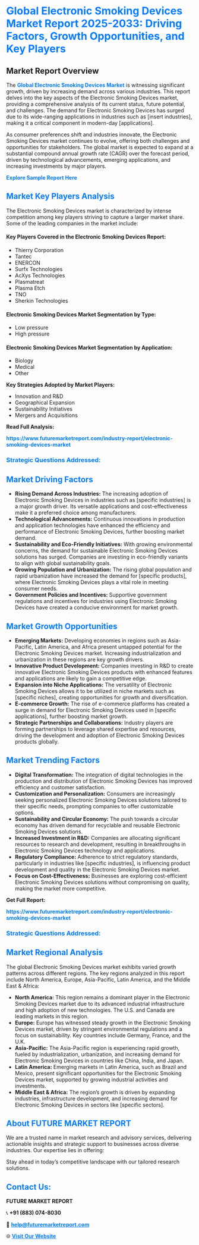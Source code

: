 <h1 style="color: #007BFF;">Global Electronic Smoking Devices Market Report 2025-2033: Driving Factors, Growth Opportunities, and Key Players</h1>

<section id="overview">
<h2>Market Report Overview</h2>
<p>The <a href="https://www.futuremarketreport.com/industry-report/electronic-smoking-devices-market" style="color: #007BFF; text-decoration: none;"><strong>Global Electronic Smoking Devices Market</strong></a> is witnessing significant growth, driven by increasing demand across various industries. This report delves into the key aspects of the Electronic Smoking Devices market, providing a comprehensive analysis of its current status, future potential, and challenges. The demand for Electronic Smoking Devices has surged due to its wide-ranging applications in industries such as [insert industries], making it a critical component in modern-day [applications].</p>
<p>As consumer preferences shift and industries innovate, the Electronic Smoking Devices market continues to evolve, offering both challenges and opportunities for stakeholders. The global market is expected to expand at a substantial compound annual growth rate (CAGR) over the forecast period, driven by technological advancements, emerging applications, and increasing investments by major players.</p>
</section>

<section id="overview">
<p><a href="https://www.futuremarketreport.com/request-sample/reportId=33874" style="color: #007BFF; text-decoration: none;"><strong>Explore Sample Report Here</strong></a></p>
</section>

<section id="key-players">
<h2 style="color: #007BFF;">Market Key Players Analysis</h2>
<p>The Electronic Smoking Devices market is characterized by intense competition among key players striving to capture a larger market share. Some of the leading companies in the market include:</p>
<h4>Key Players Covered in the Electronic Smoking Devices Report:</h4>
<ul><li>Thierry Corporation</li><li>Tantec</li><li>ENERCON</li><li>Surfx Technologies</li><li>AcXys Technologies</li><li>Plasmatreat</li><li>Plasma Etch</li><li>TNO</li><li>Sherkin Technologies</li></ul>
<h4>Electronic Smoking Devices Market Segmentation by Type:</h4>
<ul><li>Low pressure</li><li>High pressure</li></ul>

<h4>Electronic Smoking Devices Market Segmentation by Application:</h4>
<ul><li>Biology</li><li>Medical</li><li>Other</li></ul>
<p><strong>Key Strategies Adopted by Market Players:</strong></p>
<ul>
<li>Innovation and R&D</li>
<li>Geographical Expansion</li>
<li>Sustainability Initiatives</li>
<li>Mergers and Acquisitions</li>
</ul>
</section>

<section>
<p><strong>Read Full Analysis: </strong></p><a href="https://www.futuremarketreport.com/industry-report/electronic-smoking-devices-market" style="color: #007BFF; text-decoration: none;"><strong>https://www.futuremarketreport.com/industry-report/electronic-smoking-devices-market</strong></a>
<h3 style="color: #007BFF;">Strategic Questions Addressed:</h3>
</section>

<section id="driving-factors">
<h2 style="color: #007BFF;">Market Driving Factors</h2>
<ul>
<li><strong>Rising Demand Across Industries:</strong> The increasing adoption of Electronic Smoking Devices in industries such as [specific industries] is a major growth driver. Its versatile applications and cost-effectiveness make it a preferred choice among manufacturers.</li>
<li><strong>Technological Advancements:</strong> Continuous innovations in production and application technologies have enhanced the efficiency and performance of Electronic Smoking Devices, further boosting market demand.</li>
<li><strong>Sustainability and Eco-Friendly Initiatives:</strong> With growing environmental concerns, the demand for sustainable Electronic Smoking Devices solutions has surged. Companies are investing in eco-friendly variants to align with global sustainability goals.</li>
<li><strong>Growing Population and Urbanization:</strong> The rising global population and rapid urbanization have increased the demand for [specific products], where Electronic Smoking Devices plays a vital role in meeting consumer needs.</li>
<li><strong>Government Policies and Incentives:</strong> Supportive government regulations and incentives for industries using Electronic Smoking Devices have created a conducive environment for market growth.</li>
</ul>
</section>

<section id="growth-opportunities">
<h2 style="color: #007BFF;">Market Growth Opportunities</h2>
<ul>
<li><strong>Emerging Markets:</strong> Developing economies in regions such as Asia-Pacific, Latin America, and Africa present untapped potential for the Electronic Smoking Devices market. Increasing industrialization and urbanization in these regions are key growth drivers.</li>
<li><strong>Innovative Product Development:</strong> Companies investing in R&D to create innovative Electronic Smoking Devices products with enhanced features and applications are likely to gain a competitive edge.</li>
<li><strong>Expansion into Niche Applications:</strong> The versatility of Electronic Smoking Devices allows it to be utilized in niche markets such as [specific niches], creating opportunities for growth and diversification.</li>
<li><strong>E-commerce Growth:</strong> The rise of e-commerce platforms has created a surge in demand for Electronic Smoking Devices used in [specific applications], further boosting market growth.</li>
<li><strong>Strategic Partnerships and Collaborations:</strong> Industry players are forming partnerships to leverage shared expertise and resources, driving the development and adoption of Electronic Smoking Devices products globally.</li>
</ul>
</section>

<section id="trending-factors">
<h2 style="color: #007BFF;">Market Trending Factors</h2>
<ul>
<li><strong>Digital Transformation:</strong> The integration of digital technologies in the production and distribution of Electronic Smoking Devices has improved efficiency and customer satisfaction.</li>
<li><strong>Customization and Personalization:</strong> Consumers are increasingly seeking personalized Electronic Smoking Devices solutions tailored to their specific needs, prompting companies to offer customizable options.</li>
<li><strong>Sustainability and Circular Economy:</strong> The push towards a circular economy has driven demand for recyclable and reusable Electronic Smoking Devices solutions.</li>
<li><strong>Increased Investment in R&D:</strong> Companies are allocating significant resources to research and development, resulting in breakthroughs in Electronic Smoking Devices technology and applications.</li>
<li><strong>Regulatory Compliance:</strong> Adherence to strict regulatory standards, particularly in industries like [specific industries], is influencing product development and quality in the Electronic Smoking Devices market.</li>
<li><strong>Focus on Cost-Effectiveness:</strong> Businesses are exploring cost-efficient Electronic Smoking Devices solutions without compromising on quality, making the market more competitive.</li>
</ul>
</section>

<section>
<p><strong>Get Full Report: </strong></p><a href="https://www.futuremarketreport.com/industry-report/electronic-smoking-devices-market" style="color: #007BFF; text-decoration: none;"><strong>https://www.futuremarketreport.com/industry-report/electronic-smoking-devices-market</strong></a>
<h3 style="color: #007BFF;">Strategic Questions Addressed:</h3>
</section>


<section id="regional-analysis">
<h2 style="color: #007BFF;">Market Regional Analysis</h2>
<p>The global Electronic Smoking Devices market exhibits varied growth patterns across different regions. The key regions analyzed in this report include North America, Europe, Asia-Pacific, Latin America, and the Middle East & Africa:</p>
<ul>
<li><strong>North America:</strong> This region remains a dominant player in the Electronic Smoking Devices market due to its advanced industrial infrastructure and high adoption of new technologies. The U.S. and Canada are leading markets in this region.</li>
<li><strong>Europe:</strong> Europe has witnessed steady growth in the Electronic Smoking Devices market, driven by stringent environmental regulations and a focus on sustainability. Key countries include Germany, France, and the U.K.</li>
<li><strong>Asia-Pacific:</strong> The Asia-Pacific region is experiencing rapid growth, fueled by industrialization, urbanization, and increasing demand for Electronic Smoking Devices in countries like China, India, and Japan.</li>
<li><strong>Latin America:</strong> Emerging markets in Latin America, such as Brazil and Mexico, present significant opportunities for the Electronic Smoking Devices market, supported by growing industrial activities and investments.</li>
<li><strong>Middle East & Africa:</strong> The region’s growth is driven by expanding industries, infrastructure development, and increasing demand for Electronic Smoking Devices in sectors like [specific sectors].</li>
</ul>
</section>

<footer>
<h2 style="color: #007BFF;">About FUTURE MARKET REPORT</h2>
<p>We are a trusted name in market research and advisory services, delivering actionable insights and strategic support to businesses across diverse industries. Our expertise lies in offering:</p>

<p>Stay ahead in today’s competitive landscape with our tailored research solutions.</p>

<h2 style="color: #007BFF;">Contact Us:</h2>
<p><strong>FUTURE MARKET REPORT</strong></p>
<p>📞 <strong>+91 (883) 074-8030</strong></p>
<p>📧 <strong><a href="mailto:help@futuremarketreport.com" style="color: #007BFF;">help@futuremarketreport.com</a></strong></p>
<p>🌐 <strong><a href="https://www.futuremarketreport.com/" style="color: #007BFF;">Visit Our Website</a></strong></p>
</footer>
